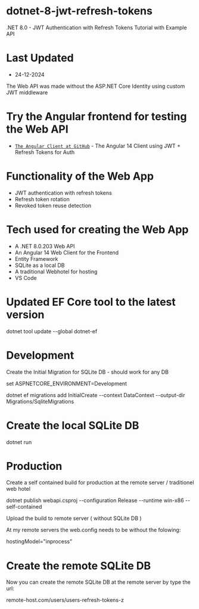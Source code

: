 # dotnet-8-jwt-refresh-tokens

.NET 8.0 - JWT Authentication with Refresh Tokens Tutorial with Example API

# Last Updated

- 24-12-2024

The Web API was made without the ASP.NET Core Identity using custom JWT middleware

# Try the Angular frontend for testing the Web API

- [`The Angular Client at GitHub`](https://github.com/persteenolsen/angular-jwt-refresh-auth-client) - The Angular 14 Client using JWT + Refresh Tokens for Auth

# Functionality of the Web App

- JWT authentication with refresh tokens
- Refresh token rotation
- Revoked token reuse detection

# Tech used for creating the Web App

- A .NET 8.0.203 Web API
- An Angular 14 Web Client for the Frontend
- Entity Framework
- SQLite as a local DB
- A traditional Webhotel for hosting
- VS Code

# Updated EF Core tool to the latest version

dotnet tool update --global dotnet-ef

# Development

Create the Initial Migration for SQLite DB - should work for any DB

set ASPNETCORE_ENVIRONMENT=Development

dotnet ef migrations add InitialCreate --context DataContext --output-dir Migrations/SqliteMigrations

# Create the local SQLite DB

dotnet run

# Production

Create a self contained build for production at the remote server / traditionel web hotel

dotnet publish webapi.csproj --configuration Release --runtime win-x86 --self-contained

Upload the build to remote server ( without SQLite DB )

At my remote servers the web.config needs to be without the folowing:

hostingModel="inprocess"

# Create the remote SQLite DB

Now you can create the remote SQLite DB at the remote server by type the url:

remote-host.com/users/users-refresh-tokens-z
